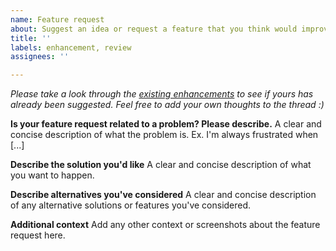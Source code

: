 ```yaml
---
name: Feature request
about: Suggest an idea or request a feature that you think would improve TerraForged
title: ''
labels: enhancement, review
assignees: ''

---
```


_Please take a look through the [existing enhancements](https://github.com/TerraForged/TerraForged/issues?utf8=%E2%9C%93&q=is%3Aissue+label%3Aenhancement+) to see if yours has already been suggested. Feel free to add your own thoughts to the thread :)_

**Is your feature request related to a problem? Please describe.**
A clear and concise description of what the problem is. Ex. I'm always frustrated when [...]

**Describe the solution you'd like**
A clear and concise description of what you want to happen.

**Describe alternatives you've considered**
A clear and concise description of any alternative solutions or features you've considered.

**Additional context**
Add any other context or screenshots about the feature request here.
